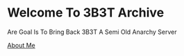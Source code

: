 # Welcome To 3B3T Archive
 Are Goal Is To Bring Back 3B3T A Semi Old Anarchy Server

<a href="./January-Febuary-4th-Era/index.md" title="About Me">About Me</a>
